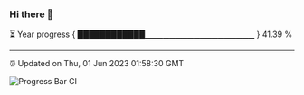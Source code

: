 ### Hi there 👋

⏳ Year progress { ████████████▁▁▁▁▁▁▁▁▁▁▁▁▁▁▁▁▁▁ } 41.39 %

---

⏰ Updated on Thu, 01 Jun 2023 01:58:30 GMT

![Progress Bar CI](https://github.com/liununu/liununu/workflows/Progress%20Bar%20CI/badge.svg)
